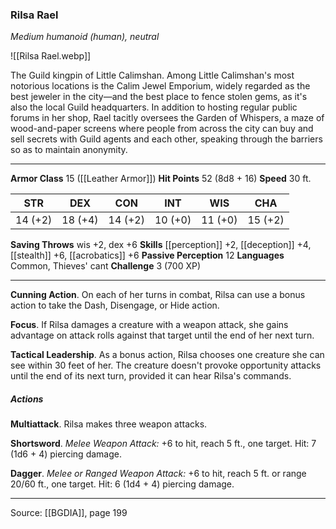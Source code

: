 ### Rilsa Rael
_Medium humanoid (human), neutral_

![[Rilsa Rael.webp]]

The Guild kingpin of Little Calimshan. Among Little Calimshan's most notorious locations is the Calim Jewel Emporium, widely regarded as the best jeweler in the city—and the best place to fence stolen gems, as it's also the local Guild headquarters. In addition to hosting regular public forums in her shop, Rael tacitly oversees the Garden of Whispers, a maze of wood-and-paper screens where people from across the city can buy and sell secrets with Guild agents and each other, speaking through the barriers so as to maintain anonymity.





---

**Armor Class** 15 ([[Leather Armor]])
**Hit Points** 52 (8d8 + 16)
**Speed** 30 ft.

| STR     | DEX     | CON     | INT     | WIS     | CHA     |
|---------|---------|---------|---------|---------|---------|
| 14 (+2) | 18 (+4) | 14 (+2) | 10 (+0) | 11 (+0) | 15 (+2) |

**Saving Throws** wis +2, dex +6
**Skills** [[perception]] +2, [[deception]] +4, [[stealth]] +6, [[acrobatics]] +6
**Passive Perception** 12
**Languages** Common, Thieves' cant
**Challenge** 3 (700 XP)

---

**Cunning Action**. On each of her turns in combat, Rilsa can use a bonus action to take the Dash, Disengage, or Hide action.

**Focus**. If Rilsa damages a creature with a weapon attack, she gains advantage on attack rolls against that target until the end of her next turn.

**Tactical Leadership**. As a bonus action, Rilsa chooses one creature she can see within 30 feet of her. The creature doesn't provoke opportunity attacks until the end of its next turn, provided it can hear Rilsa's commands.

##### Actions
**Multiattack**. Rilsa makes three weapon attacks.

**Shortsword**. _Melee Weapon Attack:_ +6 to hit, reach 5 ft., one target. Hit: 7 (1d6 + 4) piercing damage.

**Dagger**. _Melee or Ranged Weapon Attack:_ +6 to hit, reach 5 ft. or range 20/60 ft., one target. Hit: 6 (1d4 + 4) piercing damage.


---

Source: [[BGDIA]], page 199